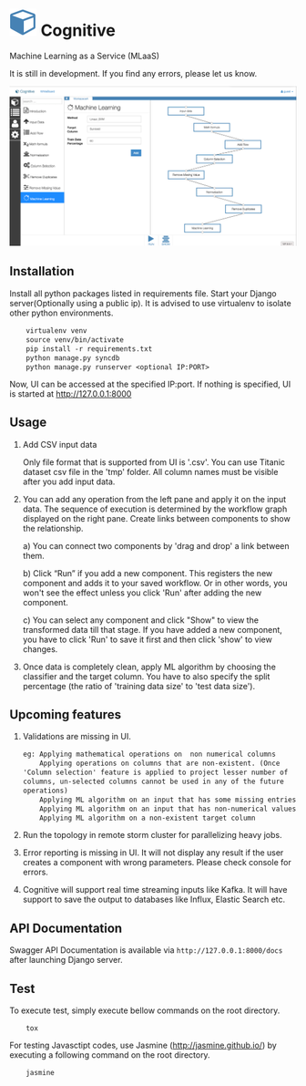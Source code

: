 ![Alt tag](/doc/img/cognitive-icon-small.png?raw=true "Cognitive Icon") Cognitive
=========

Machine Learning as a Service (MLaaS)

It is still in development. If you find any errors, please let us know.

<!--![Alt text](/doc/img/demo-login.png?raw=true "Cognitive Login")-->

![Alt text](/doc/img/demo-main.png?raw=true "Cognitive Workspace")

<!--![Alt text](/doc/img/demo-result.png?raw=true "Cognitive Result")-->

Installation
------------

Install all python packages listed in requirements file. Start your Django server(Optionally using a public ip).  It is advised to use virtualenv to isolate other python environments.

        virtualenv venv
        source venv/bin/activate
        pip install -r requirements.txt
        python manage.py syncdb
        python manage.py runserver <optional IP:PORT>

Now, UI can be accessed at the specified IP:port. If nothing is specified, UI is started at http://127.0.0.1:8000

Usage
-----

1.  Add CSV input data
         
      Only file format that is supported from UI is '.csv'.  You can use Titanic dataset csv file in the 'tmp' folder. 
      All column names must be visible after you add input data.  

2. You can add any operation from the left pane and apply it on the input data. The sequence of execution is determined by the workflow graph displayed on the right pane. Create links between components to show the relationship.

      a) You can connect two components by 'drag and drop' a link between them.

      b) Click “Run” if you add a new component. This registers the new component and adds it to your saved workflow. Or in other words, you won't see the effect unless you click 'Run' after adding the new component. 

      c) You can select any component and click "Show" to view the transformed data till that stage. If you have added a new component, you have to click 'Run' to save it first and then click 'show' to view changes.


3. Once data is completely clean, apply ML algorithm by choosing the classifier and the target column. You have to also specify the split percentage (the ratio of 'training data size' to 'test data size').

              
Upcoming features
----------------

1.  Validations are missing in UI. 
    
        eg: Applying mathematical operations on  non numerical columns
            Applying operations on columns that are non-existent. (Once 'Column selection' feature is applied to project lesser number of columns, un-selected columns cannot be used in any of the future operations)
            Applying ML algorithm on an input that has some missing entries
            Applying ML algorithm on an input that has non-numerical values
            Applying ML algorithm on a non-existent target column

2. Run the topology in remote storm cluster for parallelizing heavy jobs.
3. Error reporting is missing in UI. It will not display any result if the user creates a component with wrong parameters. Please check console for errors.
4. Cognitive will support real time streaming inputs like Kafka. It will have support to save the output to databases like Influx, Elastic Search etc.

API Documentation
-----------------

Swagger API Documentation is available via `http://127.0.0.1:8000/docs` after launching Django server.


Test
----

To execute test, simply execute bellow commands on the root directory.

        tox

For testing Javasctipt codes, use Jasmine (http://jasmine.github.io/) by executing a following command on the root directory.

        jasmine


